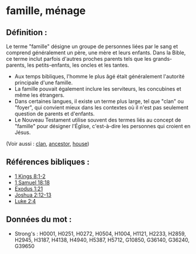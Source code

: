 # famille, ménage

## Définition :

Le terme "famille" désigne un groupe de personnes liées par le sang et comprend généralement un père, une mère et leurs enfants. Dans la Bible, ce terme inclut parfois d'autres proches parents tels que les grands-parents, les petits-enfants, les oncles et les tantes.

* Aux temps bibliques, l'homme le plus âgé était généralement l'autorité principale d'une famille.
* La famille pouvait également inclure les serviteurs, les concubines et même les étrangers.
* Dans certaines langues, il existe un terme plus large, tel que "clan" ou "foyer", qui convient mieux dans les contextes où il n'est pas seulement question de parents et d'enfants.
* Le Nouveau Testament utilise souvent des termes liés au concept de "famille" pour désigner l'Église, c'est-à-dire les personnes qui croient en Jésus.

(Voir aussi : [clan](../other/clan.md), [ancestor](../other/father.md), [house](../other/house.md))

## Références bibliques :

* [1 Kings 8:1-2](rc://en/tn/help/1ki/08/01)
* [1 Samuel 18:18](rc://en/tn/help/1sa/18/18)
* [Exodus 1:21](rc://en/tn/help/exo/01/21)
* [Joshua 2:12-13](rc://en/tn/help/jos/02/12)
* [Luke 2:4](rc://en/tn/help/luk/02/04)

## Données du mot :

* Strong's : H0001, H0251, H0272, H0504, H1004, H1121, H2233, H2859, H2945, H3187, H4138, H4940, H5387, H5712, G10850, G36140, G36240, G39650

